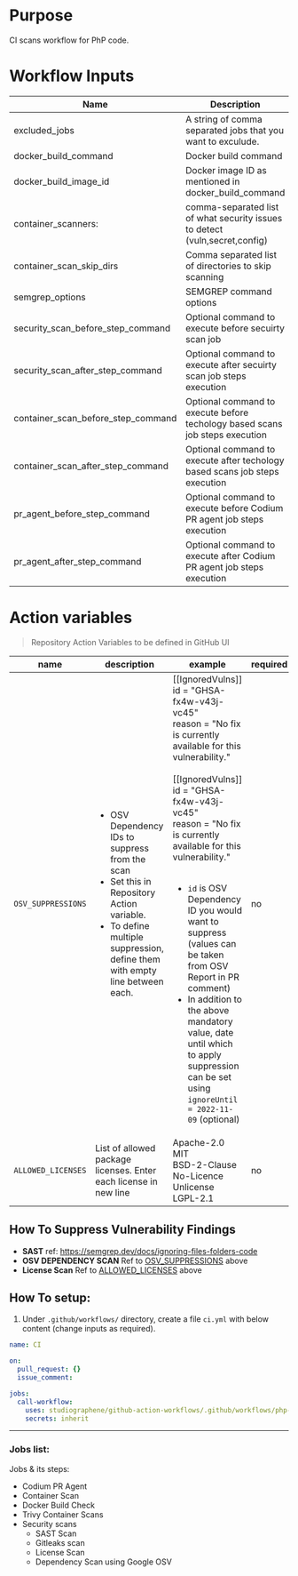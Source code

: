 # Purpose

CI scans workflow for PhP code.

# Workflow Inputs

| Name                               | Description                                                                  | Required | Default        |
| ---------------------------------- | ---------------------------------------------------------------------------- | -------- | -------------- |
| excluded_jobs                      | A string of comma separated jobs that you want to exculude.                  | no       |                |
| docker_build_command               | Docker build command                                                         | no       |                |
| docker_build_image_id              | Docker image ID as mentioned in docker_build_command                         | no       | `local:latest` |
| container_scanners:                | comma-separated list of what security issues to detect (vuln,secret,config)  | no       | `vuln`         |
| container_scan_skip_dirs           | Comma separated list of directories to skip scanning                         | no       |                |
| semgrep_options                    | SEMGREP command options                                                      | no       |                |
| security_scan_before_step_command  | Optional command to execute before secuirty scan job                         | no       |                |
| security_scan_after_step_command   | Optional command to execute after secuirty scan job steps execution          | no       |                |
| container_scan_before_step_command | Optional command to execute before techology based scans job steps execution | no       |                |
| container_scan_after_step_command  | Optional command to execute after techology based scans job steps execution  | no       |                |
| pr_agent_before_step_command       | Optional command to execute before Codium PR agent job steps execution       | no       |                |
| pr_agent_after_step_command        | Optional command to execute after Codium PR agent job steps execution        | no       |                |

# Action variables

> Repository Action Variables to be defined in GitHub UI

| name                                                                | description                                                                                                                                                                                 | example                                                                                                                                                                                                                                                                                                                                                                                                                                                                                                                       | required |
| ------------------------------------------------------------------- | ------------------------------------------------------------------------------------------------------------------------------------------------------------------------------------------- | ----------------------------------------------------------------------------------------------------------------------------------------------------------------------------------------------------------------------------------------------------------------------------------------------------------------------------------------------------------------------------------------------------------------------------------------------------------------------------------------------------------------------------- | -------- |
| `OSV_SUPPRESSIONS` <a name="action_variables_OSV_SUPPRESSIONS"></a> | <ul><li>OSV Dependency IDs to suppress from the scan</li><li>Set this in Repository Action variable.</li><li>To define multiple suppression, define them with empty line between each.</ul> | [[IgnoredVulns]]<br>id = "GHSA-fx4w-v43j-vc45"<br>reason = "No fix is currently available for this vulnerability."<br><br>[[IgnoredVulns]]<br>id = "GHSA-fx4w-v43j-vc45"<br>reason = "No fix is currently available for this vulnerability."<br><br><ul><li>`id` is OSV Dependency ID you would want to suppress (values can be taken from OSV Report in PR comment)</li><li>In addition to the above mandatory value, date until which to apply suppression can be set using `ignoreUntil = 2022-11-09` (optional)</li></ul> | no       |
| `ALLOWED_LICENSES` <a name="action_variable_ALLOWED_LICENSES"></a>  | List of allowed package licenses. Enter each license in new line                                                                                                                            | Apache-2.0<br>MIT<br>BSD-2-Clause<br>No-Licence<br>Unlicense<br>LGPL-2.1                                                                                                                                                                                                                                                                                                                                                                                                                                                      | no       |

## How To Suppress Vulnerability Findings

- **SAST**
  ref: https://semgrep.dev/docs/ignoring-files-folders-code
- **OSV DEPENDENCY SCAN**
  Ref to [OSV_SUPPRESSIONS](#action_variables_OSV_SUPPRESSIONS) above
- **License Scan**
  Ref to [ALLOWED_LICENSES](#action_variable_ALLOWED_LICENSES) above

## How To setup:

1. Under `.github/workflows/` directory, create a file `ci.yml` with below content (change inputs as required).

```yaml
name: CI

on:
  pull_request: {}
  issue_comment:

jobs:
  call-workflow:
    uses: studiographene/github-action-workflows/.github/workflows/php-ci.yml@master # if you want alternatively pin to tag version version
    secrets: inherit
```

---

### Jobs list:

Jobs & its steps:

- Codium PR Agent
- Container Scan
- Docker Build Check
- Trivy Container Scans
- Security scans
  - SAST Scan
  - Gitleaks scan
  - License Scan
  - Dependency Scan using Google OSV
